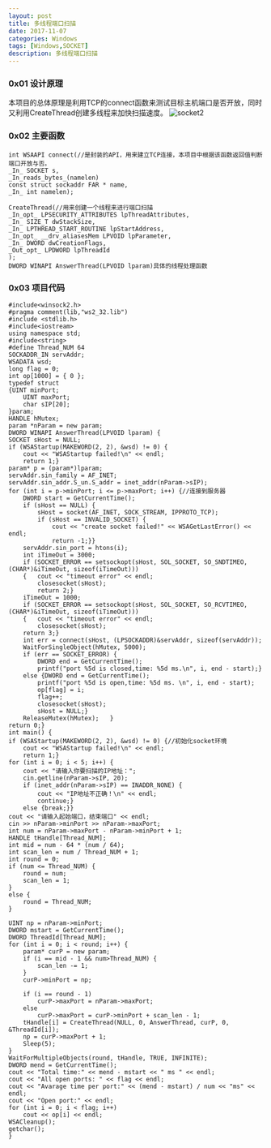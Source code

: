 ```yaml
---
layout: post
title: 多线程端口扫描
date: 2017-11-07
categories: Windows
tags: [Windows,SOCKET]
description: 多线程端口扫描
---
```


### 0x01 设计原理
本项目的总体原理是利用TCP的connect函数来测试目标主机端口是否开放，同时又利用CreateThread创建多线程来加快扫描速度。
![socket2](http://101.132.99.228/post_img/socket2.png)

### 0x02 主要函数

	
	int WSAAPI connect(//是封装的API，用来建立TCP连接，本项目中根据该函数返回值判断端口开放与否。
    _In_ SOCKET s,
    _In_reads_bytes_(namelen) 
	const struct sockaddr FAR * name,
    _In_ int namelen);
	 
	CreateThread(//用来创建一个线程来进行端口扫描
    _In_opt_ LPSECURITY_ATTRIBUTES lpThreadAttributes,
    _In_ SIZE_T dwStackSize,
    _In_ LPTHREAD_START_ROUTINE lpStartAddress,
    _In_opt_ __drv_aliasesMem LPVOID lpParameter,
    _In_ DWORD dwCreationFlags,
    _Out_opt_ LPDWORD lpThreadId
    );
    DWORD WINAPI AnswerThread(LPVOID lparam)具体的线程处理函数

### 0x03 项目代码

    #include<winsock2.h>
    #pragma comment(lib,"ws2_32.lib")
    #include <stdlib.h>
    #include<iostream>
    using namespace std;
    #include<string>
    #define Thread_NUM 64
    SOCKADDR_IN servAddr;
    WSADATA wsd;
    long flag = 0;
    int op[1000] = { 0 };
    typedef struct
    {UINT minPort;
        UINT maxPort;
        char sIP[20];
    }param;
    HANDLE hMutex;
    param *nParam = new param;
    DWORD WINAPI AnswerThread(LPVOID lparam) {
    SOCKET sHost = NULL;
    if (WSAStartup(MAKEWORD(2, 2), &wsd) != 0) {
        cout << "WSAStartup failed!\n" << endl;
        return 1;}
    param* p = (param*)lparam;
    servAddr.sin_family = AF_INET;
    servAddr.sin_addr.S_un.S_addr = inet_addr(nParam->sIP);
    for (int i = p->minPort; i <= p->maxPort; i++) {//连接到服务器
        DWORD start = GetCurrentTime();
        if (sHost == NULL) {
            sHost = socket(AF_INET, SOCK_STREAM, IPPROTO_TCP);
            if (sHost == INVALID_SOCKET) {
                cout << "create socket failed!" << WSAGetLastError() << endl;
                return -1;}}
        servAddr.sin_port = htons(i);
        int iTimeOut = 3000;
        if (SOCKET_ERROR == setsockopt(sHost, SOL_SOCKET, SO_SNDTIMEO, (CHAR*)&iTimeOut, sizeof(iTimeOut)))
        {   cout << "timeout error" << endl;
            closesocket(sHost);
            return 2;}
        iTimeOut = 1000;
        if (SOCKET_ERROR == setsockopt(sHost, SOL_SOCKET, SO_RCVTIMEO, (CHAR*)&iTimeOut, sizeof(iTimeOut)))
        {   cout << "timeout error" << endl;
            closesocket(sHost);
        return 3;}
        int err = connect(sHost, (LPSOCKADDR)&servAddr, sizeof(servAddr));
        WaitForSingleObject(hMutex, 5000);
        if (err == SOCKET_ERROR) {
            DWORD end = GetCurrentTime();
            printf("port %5d is closed,time: %5d ms.\n", i, end - start);}
        else {DWORD end = GetCurrentTime();
            printf("port %5d is open,time: %5d ms. \n", i, end - start);
            op[flag] = i;
            flag++;
            closesocket(sHost);
            sHost = NULL;}
        ReleaseMutex(hMutex);   }
    return 0;}
    int main() {
    if (WSAStartup(MAKEWORD(2, 2), &wsd) != 0) {//初始化socket环境
        cout << "WSAStartup failed!\n" << endl;
        return 1;}
    for (int i = 0; i < 5; i++) {
        cout << "请输入你要扫描的IP地址：";
        cin.getline(nParam->sIP, 20);
        if (inet_addr(nParam->sIP) == INADDR_NONE) {
            cout << "IP地址不正确！\n" << endl;
            continue;}
        else {break;}}
    cout << "请输入起始端口，结束端口" << endl;
    cin >> nParam->minPort >> nParam->maxPort;
    int num = nParam->maxPort - nParam->minPort + 1;
    HANDLE tHandle[Thread_NUM];
    int mid = num - 64 * (num / 64);
    int scan_len = num / Thread_NUM + 1;
    int round = 0;
    if (num <= Thread_NUM) {
        round = num;
        scan_len = 1;
    }
    else {
        round = Thread_NUM;
    }

    UINT np = nParam->minPort;
    DWORD mstart = GetCurrentTime();
    DWORD ThreadId[Thread_NUM];
    for (int i = 0; i < round; i++) {
        param* curP = new param;
        if (i == mid - 1 && num>Thread_NUM) {
            scan_len -= 1;
        }
        curP->minPort = np;

        if (i == round - 1)
            curP->maxPort = nParam->maxPort;
        else
            curP->maxPort = curP->minPort + scan_len - 1;
        tHandle[i] = CreateThread(NULL, 0, AnswerThread, curP, 0, &ThreadId[i]);
        np = curP->maxPort + 1;
        Sleep(5);
    }
    WaitForMultipleObjects(round, tHandle, TRUE, INFINITE);
    DWORD mend = GetCurrentTime();
    cout << "Total time:" << mend - mstart << " ms " << endl;
    cout << "All open ports: " << flag << endl;
    cout << "Avarage time per port:" << (mend - mstart) / num << "ms" << endl;
    cout << "Open port:" << endl;
    for (int i = 0; i < flag; i++)
        cout << op[i] << endl;
    WSACleanup();
    getchar();
    }


